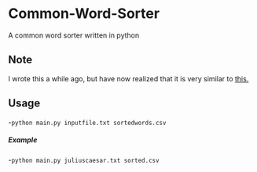 # Common-Word-Sorter
A common word sorter written in python

## Note
I wrote this a while ago, but have now realized that it is very similar to [this.](https://gist.github.com/fdb/1c7234fb49757df588c1302f44f0f125)

## Usage
-`python main.py inputfile.txt sortedwords.csv`
##### Example
-`python main.py juliuscaesar.txt sorted.csv`
